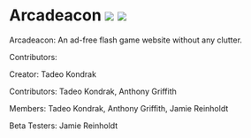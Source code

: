 # Arcadeacon ![](https://img.shields.io/badge/status-complete-red.svg) ![](https://img.shields.io/github/issues/Arcadeacon/Arcadeacon.svg)
Arcadeacon: An ad-free flash game website without any clutter.

Contributors:

Creator:
Tadeo Kondrak

Contributors:
Tadeo Kondrak,
Anthony Griffith

Members:
Tadeo Kondrak,
Anthony Griffith,
Jamie Reinholdt

Beta Testers: 
Jamie Reinholdt
